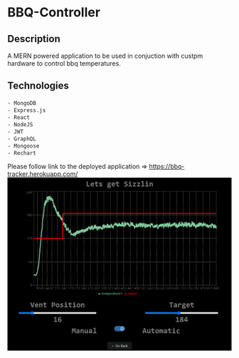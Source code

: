# BBQ-Controller

## Description

A MERN powered application to be used in conjuction with custpm hardware to control bbq temperatures.

## Technologies

```
- MongoDB
- Express.js
- React
- NodeJS
- JWT
- GraphQL
- Mongoose
- Rechart
```

Please follow link to the deployed application => https://bbq-tracker.herokuapp.com/
![screenshot](./screenshot.PNG)
